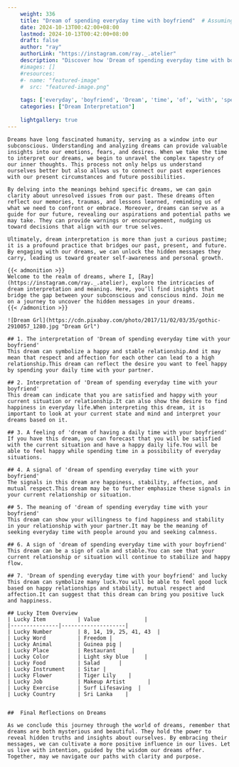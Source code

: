 ```yaml
---
    weight: 336
    title: "Dream of spending everyday time with boyfriend"  # Assuming 'title' column exists
    date: 2024-10-13T00:42:00+08:00
    lastmod: 2024-10-13T00:42:00+08:00
    draft: false
    author: "ray"
    authorLink: "https://instagram.com/ray._.atelier"
    description: "Discover how 'Dream of spending everyday time with boyfriend' can interpret your future and uncover its significant meanings in your life."
    #images: []
    #resources:
    #- name: "featured-image"
    #  src: "featured-image.png"
    
    tags: ['everyday', 'boyfriend', 'Dream', 'time', 'of', 'with', 'spending']
    categories: ["Dream Interpretation"]
    
    lightgallery: true
---
```

    
    Dreams have long fascinated humanity, serving as a window into our subconscious. Understanding and analyzing dreams can provide valuable insights into our emotions, fears, and desires. When we take the time to interpret our dreams, we begin to unravel the complex tapestry of our inner thoughts. This process not only helps us understand ourselves better but also allows us to connect our past experiences with our present circumstances and future possibilities.
    
    By delving into the meanings behind specific dreams, we can gain clarity about unresolved issues from our past. These dreams often reflect our memories, traumas, and lessons learned, reminding us of what we need to confront or embrace. Moreover, dreams can serve as a guide for our future, revealing our aspirations and potential paths we may take. They can provide warnings or encouragement, nudging us toward decisions that align with our true selves.
    
    Ultimately, dream interpretation is more than just a curious pastime; it is a profound practice that bridges our past, present, and future. By engaging with our dreams, we can unlock the hidden messages they carry, leading us toward greater self-awareness and personal growth.
    
    {{< admonition >}}
    Welcome to the realm of dreams, where I, [Ray](https://instagram.com/ray._.atelier), explore the intricacies of dream interpretation and meaning. Here, you’ll find insights that bridge the gap between your subconscious and conscious mind. Join me on a journey to uncover the hidden messages in your dreams.
    {{< /admonition >}}
    
    ![Dream Grl](https://cdn.pixabay.com/photo/2017/11/02/03/35/gothic-2910057_1280.jpg "Dream Grl")
    
    ## 1. The interpretation of 'Dream of spending everyday time with your boyfriend'
    This dream can symbolize a happy and stable relationship.And it may mean that respect and affection for each other can lead to a high relationship.This dream can reflect the desire you want to feel happy by spending your daily time with your partner.
    
    ## 2. Interpretation of 'Dream of spending everyday time with your boyfriend'
    This dream can indicate that you are satisfied and happy with your current situation or relationship.It can also show the desire to find happiness in everyday life.When interpreting this dream, it is important to look at your current state and mind and interpret your dreams based on it.
    
    ## 3. A feeling of 'dream of having a daily time with your boyfriend'
    If you have this dream, you can forecast that you will be satisfied with the current situation and have a happy daily life.You will be able to feel happy while spending time in a possibility of everyday situations.
    
    ## 4. A signal of 'dream of spending everyday time with your boyfriend'
    The signals in this dream are happiness, stability, affection, and mutual respect.This dream may be to further emphasize these signals in your current relationship or situation.
    
    ## 5. The meaning of 'dream of spending everyday time with your boyfriend'
    This dream can show your willingness to find happiness and stability in your relationship with your partner.It may be the meaning of seeking everyday time with people around you and seeking calmness.
    
    ## 6. A sign of 'dream of spending everyday time with your boyfriend'
    This dream can be a sign of calm and stable.You can see that your current relationship or situation will continue to stabilize and happy flow.
    
    ## 7. 'Dream of spending everyday time with your boyfriend' and lucky
    This dream can symbolize many luck.You will be able to feel good luck based on happy relationships and stability, mutual respect and affection.It can suggest that this dream can bring you positive luck and happiness.
    
    ## Lucky Item Overview
    | Lucky Item          | Value              |
    |---------------|--------------------|
    | Lucky Number        | 8, 14, 19, 25, 41, 43  |
    | Lucky Word          | Freedom |
    | Lucky Animal        | Guinea pig |
    | Lucky Place         | Restaurant     |
    | Lucky Color         | Light sky blue     |
    | Lucky Food          | Salad      |
    | Lucky Instrument    | Sitar |
    | Lucky Flower        | Tiger Lily    |
    | Lucky Job           | Makeup Artist       |
    | Lucky Exercise      | Surf Lifesaving  |
    | Lucky Country       | Sri Lanka    |
    
    
    ##  Final Reflections on Dreams
    
    As we conclude this journey through the world of dreams, remember that dreams are both mysterious and beautiful. They hold the power to reveal hidden truths and insights about ourselves. By embracing their messages, we can cultivate a more positive influence in our lives. Let us live with intention, guided by the wisdom our dreams offer. Together, may we navigate our paths with clarity and purpose.
    